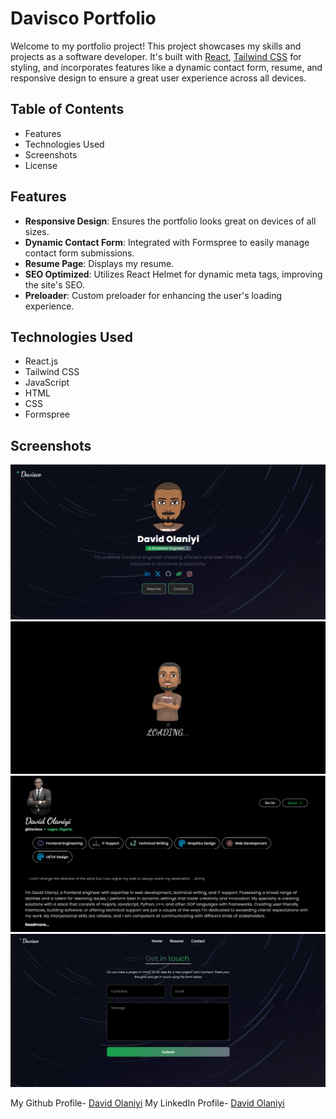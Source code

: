 # Davisco Portfolio

Welcome to my portfolio project! This project showcases my skills and projects as a software developer. It's built with [React](https://reactjs.org/), [Tailwind CSS](https://tailwindcss.com/) for styling, and incorporates features like a dynamic contact form, resume, and responsive design to ensure a great user experience across all devices.


## Table of Contents
- Features
- Technologies Used
- Screenshots
- License

## Features

- **Responsive Design**: Ensures the portfolio looks great on devices of all sizes.
- **Dynamic Contact Form**: Integrated with Formspree to easily manage contact form submissions.
- **Resume Page**: Displays my resume.
- **SEO Optimized**: Utilizes React Helmet for dynamic meta tags, improving the site's SEO.
- **Preloader**: Custom preloader for enhancing the user's loading experience.

## Technologies Used
- React.js
- Tailwind CSS
- JavaScript
- HTML
- CSS
- Formspree

## Screenshots
![Home Page](<public/screenshots/home.png>)
![Loading](<public/screenshots/loading.png>)
![Resume](<public/screenshots/resume.png>) 
![Contact](<public/screenshots/contact.png>) 



My Github Profile- [David Olaniyi](https://github.com/Dhavisco)
My LinkedIn Profile- [David Olaniyi](https://linkedin.com/in/dhavisco)
